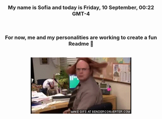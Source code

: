


<div align="center">
<h3 >My name is Sofia and today is Friday, 10 September, 00:22 GMT-4</h3><br>
<h3 >For now, me and my personalities are working to create a fun Readme 👋
</h3><br>
<img src='img/dwight.gif' alt='working...'/>
</div>
